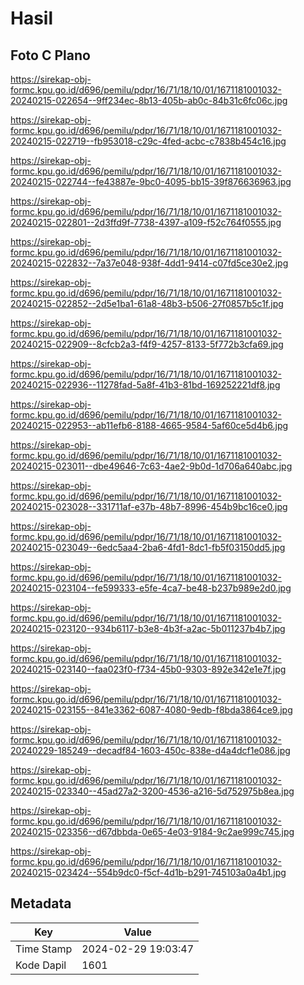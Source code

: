 # Hasil

## Foto C Plano

https://sirekap-obj-formc.kpu.go.id/d696/pemilu/pdpr/16/71/18/10/01/1671181001032-20240215-022654--9ff234ec-8b13-405b-ab0c-84b31c6fc06c.jpg

https://sirekap-obj-formc.kpu.go.id/d696/pemilu/pdpr/16/71/18/10/01/1671181001032-20240215-022719--fb953018-c29c-4fed-acbc-c7838b454c16.jpg

https://sirekap-obj-formc.kpu.go.id/d696/pemilu/pdpr/16/71/18/10/01/1671181001032-20240215-022744--fe43887e-9bc0-4095-bb15-39f876636963.jpg

https://sirekap-obj-formc.kpu.go.id/d696/pemilu/pdpr/16/71/18/10/01/1671181001032-20240215-022801--2d3ffd9f-7738-4397-a109-f52c764f0555.jpg

https://sirekap-obj-formc.kpu.go.id/d696/pemilu/pdpr/16/71/18/10/01/1671181001032-20240215-022832--7a37e048-938f-4dd1-9414-c07fd5ce30e2.jpg

https://sirekap-obj-formc.kpu.go.id/d696/pemilu/pdpr/16/71/18/10/01/1671181001032-20240215-022852--2d5e1ba1-61a8-48b3-b506-27f0857b5c1f.jpg

https://sirekap-obj-formc.kpu.go.id/d696/pemilu/pdpr/16/71/18/10/01/1671181001032-20240215-022909--8cfcb2a3-f4f9-4257-8133-5f772b3cfa69.jpg

https://sirekap-obj-formc.kpu.go.id/d696/pemilu/pdpr/16/71/18/10/01/1671181001032-20240215-022936--11278fad-5a8f-41b3-81bd-169252221df8.jpg

https://sirekap-obj-formc.kpu.go.id/d696/pemilu/pdpr/16/71/18/10/01/1671181001032-20240215-022953--ab11efb6-8188-4665-9584-5af60ce5d4b6.jpg

https://sirekap-obj-formc.kpu.go.id/d696/pemilu/pdpr/16/71/18/10/01/1671181001032-20240215-023011--dbe49646-7c63-4ae2-9b0d-1d706a640abc.jpg

https://sirekap-obj-formc.kpu.go.id/d696/pemilu/pdpr/16/71/18/10/01/1671181001032-20240215-023028--331711af-e37b-48b7-8996-454b9bc16ce0.jpg

https://sirekap-obj-formc.kpu.go.id/d696/pemilu/pdpr/16/71/18/10/01/1671181001032-20240215-023049--6edc5aa4-2ba6-4fd1-8dc1-fb5f03150dd5.jpg

https://sirekap-obj-formc.kpu.go.id/d696/pemilu/pdpr/16/71/18/10/01/1671181001032-20240215-023104--fe599333-e5fe-4ca7-be48-b237b989e2d0.jpg

https://sirekap-obj-formc.kpu.go.id/d696/pemilu/pdpr/16/71/18/10/01/1671181001032-20240215-023120--934b6117-b3e8-4b3f-a2ac-5b011237b4b7.jpg

https://sirekap-obj-formc.kpu.go.id/d696/pemilu/pdpr/16/71/18/10/01/1671181001032-20240215-023140--faa023f0-f734-45b0-9303-892e342e1e7f.jpg

https://sirekap-obj-formc.kpu.go.id/d696/pemilu/pdpr/16/71/18/10/01/1671181001032-20240215-023155--841e3362-6087-4080-9edb-f8bda3864ce9.jpg

https://sirekap-obj-formc.kpu.go.id/d696/pemilu/pdpr/16/71/18/10/01/1671181001032-20240229-185249--decadf84-1603-450c-838e-d4a4dcf1e086.jpg

https://sirekap-obj-formc.kpu.go.id/d696/pemilu/pdpr/16/71/18/10/01/1671181001032-20240215-023340--45ad27a2-3200-4536-a216-5d752975b8ea.jpg

https://sirekap-obj-formc.kpu.go.id/d696/pemilu/pdpr/16/71/18/10/01/1671181001032-20240215-023356--d67dbbda-0e65-4e03-9184-9c2ae999c745.jpg

https://sirekap-obj-formc.kpu.go.id/d696/pemilu/pdpr/16/71/18/10/01/1671181001032-20240215-023424--554b9dc0-f5cf-4d1b-b291-745103a0a4b1.jpg


## Metadata

| Key        | Value               |
| ---------- | ------------------- |
| Time Stamp | 2024-02-29 19:03:47 |
| Kode Dapil | 1601                |



